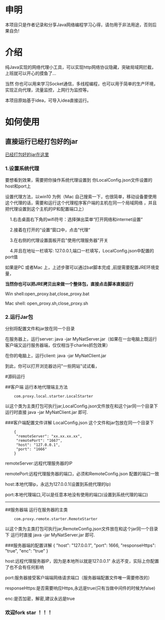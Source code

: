 
# 申明

本项目只是作者记录和分享Java网络编程学习心得，请勿用于非法用途，否则后果自负!

# 介绍

纯Java实现的网络代理小工具，可以实现http网络协议隐藏，突破局域网拦截，上班就可以开心的摸鱼了...

当然 你也可以用来学习Socket通信，多线程编程，也可以用于简单的生产环境，实现正向代理，流量监控，上网行为监控等。

本项目原始基于idea，可导入idea直接运行。

# 如何使用

## 直接运行已经打包好的jar
[已经打包好的jar在这里](./out/artifacts/)

### 1.设置系统代理

要想看到效果，需要把你操作系统代理设置到 你LocalConfig.json文件设置的host和port上

设置代理方法，以win10 为例（Mac 自己搜索一下，也很简单，移动设备要使用这个代理的话，需要和运行这个代理程序客户端的主机在同一个局域网络
，并且把代理设置到这个主机的IP和配置端口上）

&nbsp;&nbsp;&nbsp;&nbsp;1.右击桌面右下角的wifi符号：选择弹出菜单“打开网络和internet设置“

&nbsp;&nbsp;&nbsp;&nbsp;2.接着在打开的“设置“窗口中，点击”代理“

&nbsp;&nbsp;&nbsp;&nbsp;3.在右侧的代理设置面板开启"使用代理服务器"开关

&nbsp;&nbsp;&nbsp;&nbsp;4.并且在地址一栏填写: 127.0.0.1,端口一栏填写，LocalConfig.json中配置的port值


如果是PC 或者Mac 上，上述步骤可以通过bat脚本完成 ,前提需要配置JRE环境变量，

**当然你也可以把JRE拷贝出来做一个整体包，直接点击脚本直接运行**

Win shell:open_proxy.bat,close_proxy.bat

Mac shell: open_proxy.sh,close_proxy.sh

### 2.运行Jar包

分别将配置文件和jar放在同一个目录

在服务器上，运行server: java -jar MyNatServer.jar（如果在一台电脑上既运行客户端又运行服务器端，仅仅相当于charles抓包效果）

在你的电脑上，运行client: java -jar MyNatClient.jar

到此，你可以打开浏览器访问"一些网站"试试看，


#源码运行

##客户端
运行本地代理端主方法

        com.proxy.local.starter.LocalStarter

以这个类为主类打包可执行jar,LocalConfig.json文件放在和这个jar同一个目录下
运行时直接 java -jar MyNatClient.jar 即可.

###客户端配置文件详解
LocalConfig.json 这个文件和jar包放在同一个目录下


        {
         "remoteServer": "xx.xx.xx.xx",
         "remotePort": "1667",
         "host": "127.0.0.1",
         "port": "1666"
        }

remoteServer:远程代理服务器的IP

remotePort:远程代理服务器的端口，必须和RemoteConfig.json 配置的端口一致

host:本地代理ip，永远为127.0.0.1(设置到系统代理的Ip)

port:本地代理端口,可以是任意本地没有使用的端口(设置到系统代理的端口)

***

##服务器端
运行在服务器的主类

        com.proxy.remote.starter.RemoteStarter

以这个类为主类打包可执行jar,RemoteConfig.json文件放在和这个jar同一个目录下
运行时直接 java -jar MyNatServer.jar 即可.



###服务器端的配置详解
        {
            "host": "127.0.0.1",
            "port": 1666,
            "responseHttps": "true",
            "enc": "true"
        }


host:远程代理服务器IP，因为是本地所以就是127.0.0.1" 永远不变，实际上你配置了也不会有任何影响

port:服务器接受客户端端网络请求端口（服务器端配置文件唯一需要修改的）

responseHttps:是否需要响应Https,永远是true(只有当做中间件的时候为false)

enc:是否加密，解密,建议永远是true


### 欢迎fork star ！！！